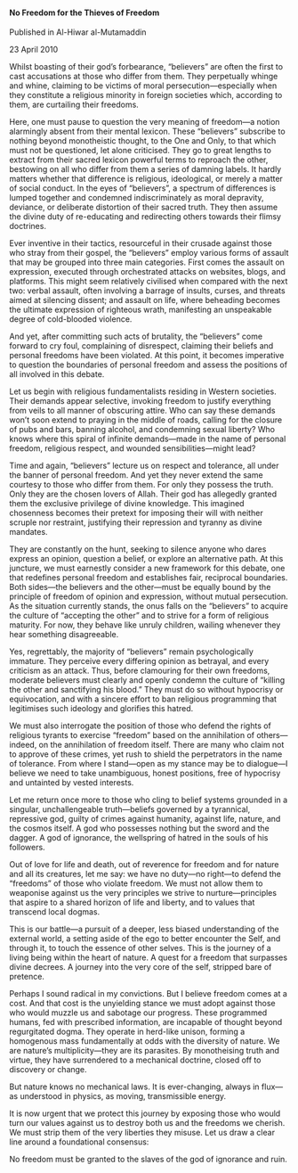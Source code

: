 <h4>No Freedom for the Thieves of Freedom</h4>

Published in Al-Hiwar al-Mutamaddin

23 April 2010

Whilst boasting of their god’s forbearance, “believers” are often the first to cast accusations at those who differ from them. They perpetually whinge and whine, claiming to be victims of moral persecution—especially when they constitute a religious minority in foreign societies which, according to them, are curtailing their freedoms.

Here, one must pause to question the very meaning of freedom—a notion alarmingly absent from their mental lexicon. These “believers” subscribe to nothing beyond monotheistic thought, to the One and Only, to that which must not be questioned, let alone criticised. They go to great lengths to extract from their sacred lexicon powerful terms to reproach the other, bestowing on all who differ from them a series of damning labels. It hardly matters whether that difference is religious, ideological, or merely a matter of social conduct. In the eyes of “believers”, a spectrum of differences is lumped together and condemned indiscriminately as moral depravity, deviance, or deliberate distortion of their sacred truth. They then assume the divine duty of re-educating and redirecting others towards their flimsy doctrines.

Ever inventive in their tactics, resourceful in their crusade against those who stray from their gospel, the “believers” employ various forms of assault that may be grouped into three main categories. First comes the assault on expression, executed through orchestrated attacks on websites, blogs, and platforms. This might seem relatively civilised when compared with the next two: verbal assault, often involving a barrage of insults, curses, and threats aimed at silencing dissent; and assault on life, where beheading becomes the ultimate expression of righteous wrath, manifesting an unspeakable degree of cold-blooded violence.

And yet, after committing such acts of brutality, the “believers” come forward to cry foul, complaining of disrespect, claiming their beliefs and personal freedoms have been violated. At this point, it becomes imperative to question the boundaries of personal freedom and assess the positions of all involved in this debate.

Let us begin with religious fundamentalists residing in Western societies. Their demands appear selective, invoking freedom to justify everything from veils to all manner of obscuring attire. Who can say these demands won’t soon extend to praying in the middle of roads, calling for the closure of pubs and bars, banning alcohol, and condemning sexual liberty? Who knows where this spiral of infinite demands—made in the name of personal freedom, religious respect, and wounded sensibilities—might lead?

Time and again, “believers” lecture us on respect and tolerance, all under the banner of personal freedom. And yet they never extend the same courtesy to those who differ from them. For only they possess the truth. Only they are the chosen lovers of Allah. Their god has allegedly granted them the exclusive privilege of divine knowledge. This imagined chosenness becomes their pretext for imposing their will with neither scruple nor restraint, justifying their repression and tyranny as divine mandates.

They are constantly on the hunt, seeking to silence anyone who dares express an opinion, question a belief, or explore an alternative path. At this juncture, we must earnestly consider a new framework for this debate, one that redefines personal freedom and establishes fair, reciprocal boundaries. Both sides—the believers and the other—must be equally bound by the principle of freedom of opinion and expression, without mutual persecution. As the situation currently stands, the onus falls on the “believers” to acquire the culture of “accepting the other” and to strive for a form of religious maturity. For now, they behave like unruly children, wailing whenever they hear something disagreeable.

Yes, regrettably, the majority of “believers” remain psychologically immature. They perceive every differing opinion as betrayal, and every criticism as an attack. Thus, before clamouring for their own freedoms, moderate believers must clearly and openly condemn the culture of “killing the other and sanctifying his blood.” They must do so without hypocrisy or equivocation, and with a sincere effort to ban religious programming that legitimises such ideology and glorifies this hatred.

We must also interrogate the position of those who defend the rights of religious tyrants to exercise “freedom” based on the annihilation of others—indeed, on the annihilation of freedom itself. There are many who claim not to approve of these crimes, yet rush to shield the perpetrators in the name of tolerance. From where I stand—open as my stance may be to dialogue—I believe we need to take unambiguous, honest positions, free of hypocrisy and untainted by vested interests.

Let me return once more to those who cling to belief systems grounded in a singular, unchallengeable truth—beliefs governed by a tyrannical, repressive god, guilty of crimes against humanity, against life, nature, and the cosmos itself. A god who possesses nothing but the sword and the dagger. A god of ignorance, the wellspring of hatred in the souls of his followers.

Out of love for life and death, out of reverence for freedom and for nature and all its creatures, let me say: we have no duty—no right—to defend the “freedoms” of those who violate freedom. We must not allow them to weaponise against us the very principles we strive to nurture—principles that aspire to a shared horizon of life and liberty, and to values that transcend local dogmas.

This is our battle—a pursuit of a deeper, less biased understanding of the external world, a setting aside of the ego to better encounter the Self, and through it, to touch the essence of other selves. This is the journey of a living being within the heart of nature. A quest for a freedom that surpasses divine decrees. A journey into the very core of the self, stripped bare of pretence.

Perhaps I sound radical in my convictions. But I believe freedom comes at a cost. And that cost is the unyielding stance we must adopt against those who would muzzle us and sabotage our progress. These programmed humans, fed with prescribed information, are incapable of thought beyond regurgitated dogma. They operate in herd-like unison, forming a homogenous mass fundamentally at odds with the diversity of nature. We are nature’s multiplicity—they are its parasites. By monotheising truth and virtue, they have surrendered to a mechanical doctrine, closed off to discovery or change.

But nature knows no mechanical laws. It is ever-changing, always in flux—as understood in physics, as moving, transmissible energy.

It is now urgent that we protect this journey by exposing those who would turn our values against us to destroy both us and the freedoms we cherish. We must strip them of the very liberties they misuse. Let us draw a clear line around a foundational consensus:

No freedom must be granted to the slaves of the god of ignorance and ruin.